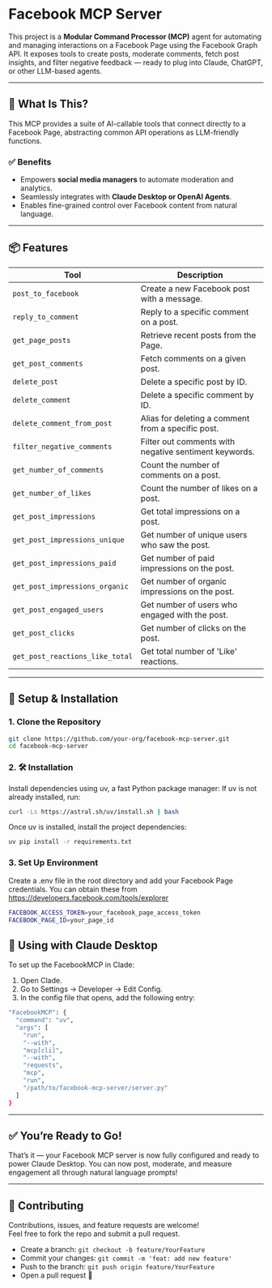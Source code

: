 # Facebook MCP Server

This project is a **Modular Command Processor (MCP)** agent for automating and managing interactions on a Facebook Page using the Facebook Graph API. It exposes tools to create posts, moderate comments, fetch post insights, and filter negative feedback — ready to plug into Claude, ChatGPT, or other LLM-based agents.

---

## 🤖 What Is This?

This MCP provides a suite of AI-callable tools that connect directly to a Facebook Page, abstracting common API operations as LLM-friendly functions.

### ✅ Benefits

- Empowers **social media managers** to automate moderation and analytics.
- Seamlessly integrates with **Claude Desktop or OpenAI Agents**.
- Enables fine-grained control over Facebook content from natural language.

---

## 📦 Features

| Tool                             | Description                                                         |
|----------------------------------|---------------------------------------------------------------------|
| `post_to_facebook`               | Create a new Facebook post with a message.                          |
| `reply_to_comment`               | Reply to a specific comment on a post.                              |
| `get_page_posts`                 | Retrieve recent posts from the Page.                                |
| `get_post_comments`              | Fetch comments on a given post.                                     |
| `delete_post`                    | Delete a specific post by ID.                                       |
| `delete_comment`                 | Delete a specific comment by ID.                                    |
| `delete_comment_from_post`       | Alias for deleting a comment from a specific post.                  |
| `filter_negative_comments`       | Filter out comments with negative sentiment keywords.               |
| `get_number_of_comments`         | Count the number of comments on a post.                             |
| `get_number_of_likes`            | Count the number of likes on a post.                                |
| `get_post_impressions`           | Get total impressions on a post.                                    |
| `get_post_impressions_unique`    | Get number of unique users who saw the post.                        |
| `get_post_impressions_paid`      | Get number of paid impressions on the post.                         |
| `get_post_impressions_organic`   | Get number of organic impressions on the post.                      |
| `get_post_engaged_users`         | Get number of users who engaged with the post.                      |
| `get_post_clicks`                | Get number of clicks on the post.                                   |
| `get_post_reactions_like_total`  | Get total number of 'Like' reactions.                               |

---

## 🚀 Setup & Installation

### 1. Clone the Repository

```bash
git clone https://github.com/your-org/facebook-mcp-server.git
cd facebook-mcp-server
```

### 2. 🛠️ Installation

Install dependencies using uv, a fast Python package manager:
If uv is not already installed, run:
```bash
curl -Ls https://astral.sh/uv/install.sh | bash
```

Once uv is installed, install the project dependencies:
```bash
uv pip install -r requirements.txt
```

### 3. Set Up Environment

Create a .env file in the root directory and add your Facebook Page credentials. 
You can obtain these from  https://developers.facebook.com/tools/explorer

```bash
FACEBOOK_ACCESS_TOKEN=your_facebook_page_access_token
FACEBOOK_PAGE_ID=your_page_id
```

## 🧩 Using with Claude Desktop
To set up the FacebookMCP in Clade:

1.	Open Clade.
2.	Go to Settings → Developer → Edit Config.
3.	In the config file that opens, add the following entry:

```bash
"FacebookMCP": {
  "command": "uv",
  "args": [
    "run",
    "--with",
    "mcp[cli]",
    "--with",
    "requests",
    "mcp",
    "run",
    "/path/to/facebook-mcp-server/server.py"
  ]
}
```

---

## ✅ You’re Ready to Go!

That’s it — your Facebook MCP server is now fully configured and ready to power Claude Desktop. You can now post, moderate, and measure engagement all through natural language prompts!

---

## 🤝 Contributing

Contributions, issues, and feature requests are welcome!  
Feel free to fork the repo and submit a pull request.

- Create a branch: `git checkout -b feature/YourFeature`
- Commit your changes: `git commit -m 'feat: add new feature'`
- Push to the branch: `git push origin feature/YourFeature`
- Open a pull request 🎉
